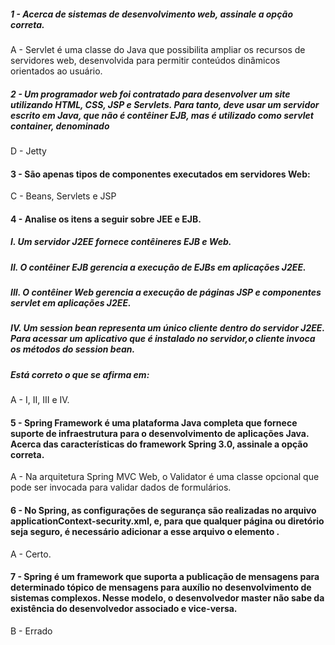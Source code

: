 ##### 1 - Acerca de sistemas de desenvolvimento web, assinale a opção correta.
A - Servlet é uma classe do Java que possibilita ampliar os recursos de servidores web, desenvolvida para permitir conteúdos dinâmicos orientados ao usuário.

##### 2 - Um programador web foi contratado para desenvolver um site utilizando HTML, CSS, JSP e Servlets. Para tanto, deve usar um servidor escrito em Java, que não é contêiner EJB, mas é utilizado como servlet container, denominado
 D - Jetty

#### 3 - São apenas tipos de componentes executados em servidores Web:
 C - Beans, Servlets e JSP

#### 4 - Analise os itens a seguir sobre JEE e EJB.
##### I. Um servidor J2EE fornece contêineres EJB e Web.
##### II. O contêiner EJB gerencia a execução de EJBs em aplicações J2EE.
##### III. O contêiner Web gerencia a execução de páginas JSP e componentes servlet em aplicações J2EE.
##### IV. Um session bean representa um único cliente dentro do servidor J2EE. Para acessar um aplicativo que é instalado no servidor,o cliente invoca os métodos do session bean.
##### Está correto o que se afirma em:
A - I, II, III e IV.

#### 5 - Spring Framework é uma plataforma Java completa que fornece suporte de infraestrutura para o desenvolvimento de aplicações Java. Acerca das características do framework Spring 3.0, assinale a opção correta.
A - Na arquitetura Spring MVC Web, o Validator é uma classe opcional que pode ser invocada para validar dados de formulários.

#### 6 - No Spring, as configurações de segurança são realizadas no arquivo applicationContext-security.xml, e, para que qualquer página ou diretório seja seguro, é necessário adicionar a esse arquivo o elemento <intercept-url>.
A - Certo.

#### 7 - Spring é um framework que suporta a publicação de mensagens para determinado tópico de mensagens para auxílio no desenvolvimento de sistemas complexos. Nesse modelo, o desenvolvedor master não sabe da existência do desenvolvedor associado e vice-versa.
B - Errado